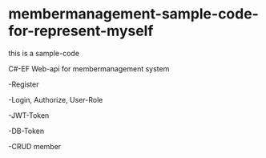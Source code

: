 # membermanagement-sample-code-for-represent-myself
this is a sample-code

C#-EF Web-api for membermanagement system

-Register

-Login, Authorize, User-Role

-JWT-Token

-DB-Token

-CRUD member
